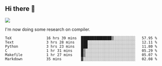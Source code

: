 


<!--
**liusy58/liusy58** is a ✨ _special_ ✨ repository because its `README.md` (this file) appears on your GitHub profile.

Here are some ideas to get you started:

- 🔭 I’m currently working on ...
- 🌱 I’m currently learning ...
- 👯 I’m looking to collaborate on ...
- 🤔 I’m looking for help with ...
- 💬 Ask me about ...
- 📫 How to reach me: ...
- 😄 Pronouns: ...
- ⚡ Fun fact: ...
-->
<!--
![](https://komarev.com/ghpvc/?username=liusy58&color=brightgreen&label=PROFILE+VIEWS)




- 🔭 I’m currently working on my .
- 📫 How to reach me:plz contact me by [email](liusy58@,ail2.sysu.edu.cn) or WeChat(LIUSIYU_58)
- 🏫 I'm an undergraduate in Sun-Yat-sen University majoring in the computer science. Expected to graduate in Spring 2021.
- 👯 I'm now interested in System such as OS, Compiler and Database. 
- 🤔 I’m looking for help with Database System.
-->

## Hi there 👋
![](https://komarev.com/ghpvc/?username=liusy58&color=brightgreen&label=PROFILE+VIEWS)



I'm now doing some research on compiler.



 <!--START_SECTION:waka-->

```text
TeX                16 hrs 39 mins  ██████████████▒░░░░░░░░░░   57.95 %
Text               3 hrs 28 mins   ███░░░░░░░░░░░░░░░░░░░░░░   12.11 %
Python             3 hrs 23 mins   ███░░░░░░░░░░░░░░░░░░░░░░   11.80 %
C                  1 hr 31 mins    █▒░░░░░░░░░░░░░░░░░░░░░░░   05.29 %
Makefile           1 hr 27 mins    █▒░░░░░░░░░░░░░░░░░░░░░░░   05.07 %
Markdown           35 mins         ▓░░░░░░░░░░░░░░░░░░░░░░░░   02.08 %
```

<!--END_SECTION:waka-->
